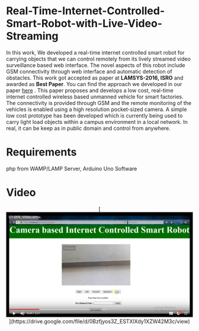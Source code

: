 # Real-Time-Internet-Controlled-Smart-Robot-with-Live-Video-Streaming

  In this work, We developed a real-time internet controlled smart robot for carrying
objects that we can control remotely from its lively streamed video surveillance based web
interface.
  The novel aspects of this robot include GSM connectivity through web interface and
automatic detection of obstacles. This work got accepted as paper at **LAMSYS-2016, ISRO** and awarded as **Best Paper**. 
  You can find the approach we developed in our paper [here](Final_Version_Paper.pdf) .
 This paper proposes and develops a low cost, real-time internet controlled wireless based unmanned
vehicle for smart factories. The connectivity is provided through GSM and the
remote monitoring of the vehicles is enabled using a high resolution pocket-sized
camera. A simple low cost prototype has been developed which is currently being
used to carry light load objects within a campus environment in a local network. In real, it can be keep as in public domain and control from anywhere.

# Requirements 
 php from WAMP/LAMP Server, Arduino Uno Software

# Video
<p align="center">
  [<img src="screenshot.png">](https://drive.google.com/file/d/0Bzfjyos3Z_ESTXlXdy1XZW42M3c/view)
</p>
